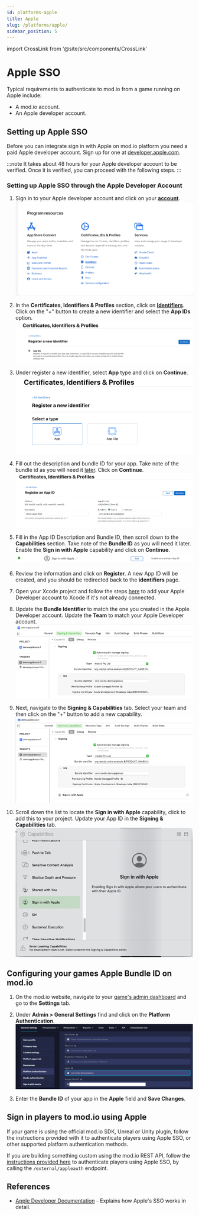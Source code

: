 ```yaml
---
id: platforms-apple
title: Apple
slug: /platforms/apple/
sidebar_position: 5
---
```

import CrossLink from '@site/src/components/CrossLink'

# Apple SSO

Typical requirements to authenticate to mod.io from a game running on Apple include:
* A mod.io account.
* An Apple developer account.

## Setting up Apple SSO

Before you can integrate sign in with Apple on mod.io platform you need a paid Apple developer account. Sign up for one at [developer.apple.com](https://developer.apple.com/).

:::note
It takes about 48 hours for your Apple developer account to be verified. Once it is verified, you can proceed with the following steps.
:::

### Setting up Apple SSO through the Apple Developer Account

1. Sign in to your Apple developer account and click on your **[account](https://developer.apple.com/account/)**.
![apple_developer_account_settings.png](images/apple/apple_developer_account_settings.png)

2. In the **Certificates, Identifiers & Profiles** section, click on **[Identifiers](https://developer.apple.com/account/resources/identifiers/list)**. Click on the "+" button to create a new identifier and select the **App IDs** option.
![apple_select_appid.png](images/apple/apple_select_appid.png)

3. Under register a new identifier, select **App** type and click on **Continue**.
![apple_register_new_identifier.png](images/apple/apple_register_new_identifier.png)
4. Fill out the description and bundle ID for your app. Take note of the bundle id as you will need it [later](#modio-setup). Click on **Continue**.
![apple_register_appid.png](images/apple/apple_register_appid.png)
5. Fill in the App ID Description and Bundle ID, then scroll down to the **Capabilities** section. Take note of the **Bundle ID** as you will need it later. Enable the **Sign in with Apple** capability and click on **Continue**.
![apple_enable_signin_capability.png](images/apple/apple_enable_signin_capability.png)

6. Review the information and click on **Register**. A new App ID will be created, and you should be redirected back to the **identifiers** page.
7. Open your Xcode project and follow the steps [here](https://help.apple.com/xcode/mac/11.0/#/devaf282080a) to add your Apple Developer account to Xcode if it's not already connected. 
8. Update the **Bundle Identifier** to match the one you created in the Apple Developer account. Update the **Team** to match your Apple Developer account.
![apple_signin_capability_xcode.png](images/apple/apple_signin_capability_xcode.png)
9. Next, navigate to the **Signing & Capabilities** tab. Select your team and then click on the "+" button to add a new capability. 
![apple_sso_setup_xcode_config.png](images/apple/apple_sso_setup_xcode_config.png)
10. Scroll down the list to locate the **Sign in with Apple** capability, click to add this to your project. Update your App ID in the **Signing & Capabilities** tab.
![apple_xcode_enable_signin_capability.png](images/apple/apple_xcode_enable_signin_capability.png)

## Configuring your games Apple Bundle ID on mod.io

1. On the mod.io website, navigate to your [game's admin dashboard](https://mod.io/content) and go to the **Settings** tab.
2. Under **Admin > General Settings** find and click on the **Platform Authentication**.
![modio_apple_sso_game_settings.png](images/apple/modio_apple_sso_game_settings.png)

3. Enter the **<a name="modio-setup">Bundle ID</a>** of your app in the **Apple** field and **Save Changes**.

## Sign in players to mod.io using Apple

If your game is using the official mod.io SDK, Unreal or Unity plugin, follow the instructions provided with it to authenticate players using Apple SSO, or other supported platform authentication methods.

If you are building something custom using the mod.io REST API, follow the [instructions provided here](https://docs.mod.io/restapiref/#apple) to authenticate players using Apple SSO, by calling the `/external/appleauth` endpoint.

## References

* [Apple Developer Documentation](https://developer.apple.com/documentation/sign_in_with_apple/sign_in_with_apple_rest_api/authenticating_users_with_sign_in_with_apple) - Explains how Apple's SSO works in detail.